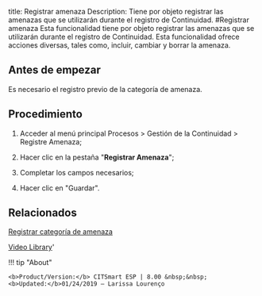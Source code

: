 title:  Registrar amenaza 
Description: Tiene por objeto registrar las amenazas que se utilizarán durante el registro de Continuidad. 
#Registrar amenaza
Esta funcionalidad tiene por objeto registrar las amenazas que se utilizarán durante el registro de Continuidad.
Esta funcionalidad ofrece acciones diversas, tales como, incluir, cambiar y borrar la amenaza.

Antes de empezar
----------------

Es necesario el registro previo de la categoría de amenaza.

Procedimiento
-------------

1.  Acceder al menú principal Procesos \> Gestión de la Continuidad \> Registre
    Amenaza;

2.  Hacer clic en la pestaña "**Registrar Amenaza**";

3.  Completar los campos necesarios;

4.  Hacer clic en "Guardar".

Relacionados
------------------

[Registrar categoría de amenaza](/es-es/citsmart-esp-8/processes/continuity/use/threat-category.html)

<i class='fa fa-youtube-play  fa-2x' style='color:#97ce17;vertical-align: middle;'> </i> [Video Library](https://www.youtube.com/playlist?list=PLB5qK2uzf2RMHcgQuDIzcuLqoHXYfihz1)'

!!! tip "About"

    <b>Product/Version:</b> CITSmart ESP | 8.00 &nbsp;&nbsp;
    <b>Updated:</b>01/24/2019 – Larissa Lourenço

